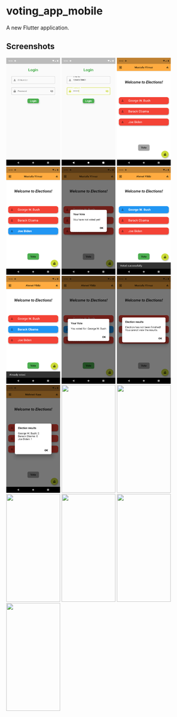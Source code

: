 # voting_app_mobile

A new Flutter application.

## Screenshots

<img src="images/login.png" width=144 height=288/> <img src="images/login_filled.png" width=144 height=288/> 
<img src="images/home.png" width=144 height=288/> <img src="images/candidate_selection.png" width=144 height=288/> 
<img src="images/not_voted.png" width=144 height=288/> <img src="images/voted_successful.png" width=144 height=288/> 
<img src="images/already_voted.png" width=144 height=288/> <img src="images/successful_vote.png" width=144 height=288/> 
<img src="images/election_result_before.png" width=144 height=288/> <img src="images/election_results_after.png" width=144 height=288/> 
<img src="images/.png" width=144 height=288/> <img src="images/vote_selected.png" width=144 height=288/> 
<img src="images/vote_page.png" width=144 height=288/> <img src="images/vote_selected.png" width=144 height=288/> 
<img src="images/vote_page.png" width=144 height=288/> <img src="images/vote_selected.png" width=144 height=288/> 
